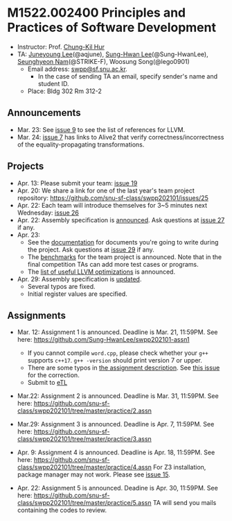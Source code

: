 # M1522.002400 Principles and Practices of Software Development

- Instructor: Prof. [Chung-Kil Hur](http://sf.snu.ac.kr/gil.hur)
- TA: [Juneyoung Lee](http://sf.snu.ac.kr/juneyoung.lee/)(@aqjune), [Sung-Hwan Lee](http://sf.snu.ac.kr/sunghwan.lee/)(@Sung-HwanLee), [Seunghyeon Nam](https://sf.snu.ac.kr/seunghyeon.nam/)(@STRIKE-F), Woosung Song(@lego0901)
    + Email address: swpp@sf.snu.ac.kr. 
        * In the case of sending TA an email, specify sender's name and student ID.  
    + Place: Bldg 302 Rm 312-2 

## Announcements 

- Mar. 23: See [issue 9](https://github.com/snu-sf-class/swpp202101/issues/9) to see the list of references for LLVM.
- Mar. 24: [issue 7](https://github.com/snu-sf-class/swpp202101/issues/7) has links to Alive2 that verify correctness/incorrectness of the equality-propagating transformations.

## Projects

- Apr. 13: Please submit your team: [issue 19](https://github.com/snu-sf-class/swpp202101/issues/19)
- Apr. 20: We share a link for one of the last year's team project repository: https://github.com/snu-sf-class/swpp202101/issues/25
- Apr. 22: Each team will introduce themselves for 3~5 minutes next Wednesday: [issue 26](https://github.com/snu-sf-class/swpp202101/issues/26)
- Apr. 22: Assembly specification is [announced](project/asmspec.pdf). Ask questions at [issue 27](https://github.com/snu-sf-class/swpp202101/issues/27) if any.
- Apr. 23:
  - See the [documentation](project/documentation.pdf) for documents you're going to write during the project. Ask questions at [issue 29](https://github.com/snu-sf-class/swpp202101/issues/29) if any.
  - The [benchmarks](https://github.com/snu-sf-class/swpp202101-benchmarks) for the team project is announced. Note that
    in the final competition TAs can add more test cases or programs.
  - The [list of useful LLVM optimizations](project/optList.md) is announced.
- Apr. 29: Assembly specification is [updated](project/asmspec.pdf).
  - Several typos are fixed.
  - Initial register values are specified.


## Assignments

- Mar. 12: Assignment 1 is announced. Deadline is Mar. 21, 11:59PM.
  See here: https://github.com/Sung-HwanLee/swpp202101-assn1
  - If you cannot compile `word.cpp`, please check whether your `g++` supports `c++17`. `g++ -version` should print version 7 or upper.
  - There are some typos in [the assignment description](https://github.com/Sung-HwanLee/swpp202101-assn1/blob/master/README.md).
    See [this issue](https://github.com/Sung-HwanLee/swpp202101-assn1/issues/2) for the correction.
  - Submit to [eTL](http://etl.snu.ac.kr/mod/assign/view.php?id=1441775)

- Mar.22: Assignment 2 is announced. Deadline is Mar. 31, 11:59PM.
  See here: https://github.com/snu-sf-class/swpp202101/tree/master/practice/2.assn

- Mar.29: Assignment 3 is announced. Deadline is Apr. 7, 11:59PM.
  See here: https://github.com/snu-sf-class/swpp202101/tree/master/practice/3.assn

- Apr. 9: Assignment 4 is announced. Deadline is Apr. 18, 11:59PM.
  See here: https://github.com/snu-sf-class/swpp202101/tree/master/practice/4.assn
  For Z3 installation, package manager may not work. Please see [issue 15](https://github.com/snu-sf-class/swpp202101/issues/15).

- Apr. 22: Assignment 5 is announced. Deadine is Apr. 30, 11:59PM.
  See here: https://github.com/snu-sf-class/swpp202101/tree/master/practice/5.assn
  TA will send you mails containing the codes to review.
